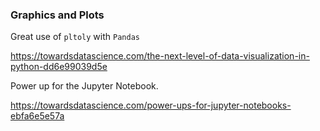 
### Graphics and Plots

Great use of `pltoly` with `Pandas`

https://towardsdatascience.com/the-next-level-of-data-visualization-in-python-dd6e99039d5e

Power up for the Jupyter Notebook.

https://towardsdatascience.com/power-ups-for-jupyter-notebooks-ebfa6e5e57a
